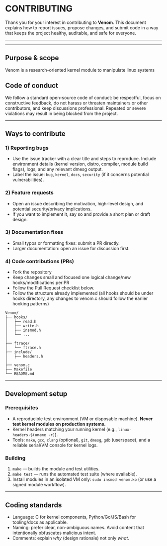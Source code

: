 
# CONTRIBUTING

Thank you for your interest in contributing to **Venom**. This document explains how to report issues, propose changes, and submit code in a way that keeps the project healthy, auditable, and safe for everyone.

---

---

## Purpose & scope

Venom is a research-oriented kernel module to manipulate linux systems

## Code of conduct

We follow a standard open-source code of conduct: be respectful, focus on constructive feedback, do not harass or threaten maintainers or other contributors, and keep discussions professional. Repeated or severe violations may result in being blocked from the project.

---

## Ways to contribute

### 1) Reporting bugs

* Use the issue tracker with a clear title and steps to reproduce. Include environment details (kernel version, distro, compiler, module build flags), logs, and any relevant dmesg output.
* Label the issue: `bug`, `kernel`, `docs`, `security` (if it concerns potential vulnerabilities).

### 2) Feature requests

* Open an issue describing the motivation, high-level design, and potential security/privacy implications.
* If you want to implement it, say so and provide a short plan or draft design.

### 3) Documentation fixes

* Small typos or formatting fixes: submit a PR directly.
* Larger documentation: open an issue for discussion first.

### 4) Code contributions (PRs)

* Fork the repository 
* Keep changes small and focused one logical change/new hooks/modifications per PR 
* Follow the Pull Request checklist below.
* Follow the structure already implemented (all hooks should be under hooks directory, any changes to venom.c should follow the earlier hooking patterns)

```
Venom/
├── hooks/                  
│   ├── read.h
│   ├── write.h              
│   ├── insmod.h             
│   └── ...                  
│
├── ftrace/             
│   └── ftrace.h           
├── include/ 
│   ├── headers.h
│
├── venom.c 
├── Makefile                
└── README.md 
``` 

---

## Development setup

### Prerequisites

* A reproducible test environment (VM or disposable machine). **Never test kernel modules on production systems.**
* Kernel headers matching your running kernel (e.g., `linux-headers-$(uname -r)`).
* Tools: `make`, `gcc`, `clang` (optional), `git`, `dmesg`, `gdb` (userspace), and a reliable serial/VM console for kernel logs.

### Building

1. `make` — builds the module and test utilities.
2. `make test` — runs the automated test suite (where available).
3. Install modules in an isolated VM only: `sudo insmod venom.ko` (or use a signed module workflow).

---

## Coding standards

* Language: C for kernel components, Python/Go/JS/Bash for tooling/docs as applicable.
* Naming: prefer clear, non-ambiguous names. Avoid content that intentionally obfuscates malicious intent.
* Comments: explain *why* (design rationale) not only *what*.
